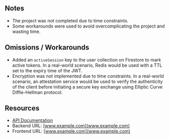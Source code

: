 ## Notes

- The project was not completed due to time constraints.
- Some workarounds were used to avoid overcomplicating the project and wasting time.

## Omissions / Workarounds

- Added an `activeSession` key to the user collection on Firestore to mark active tokens. In a real-world scenario, Redis would be used with a TTL set to the expiry time of the JWT.
- Encryption was not implemented due to time constraints. In a real-world scenario, an attestation service would be used to verify the authenticity of the client before initiating a secure key exchange using Elliptic Curve Diffie-Hellman protocol.

## Resources

- [API Documentation](www.example.com)
- Backend URL: [www.example.com](www.example.com)
- Frontend URL: [www.example.com](www.example.com)

